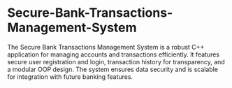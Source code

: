 # Secure-Bank-Transactions-Management-System
The Secure Bank Transactions Management System is a robust C++ application for managing accounts and transactions efficiently. It features secure user registration and login, transaction history for transparency, and a modular OOP design. The system ensures data security and is scalable for integration with future banking features.
